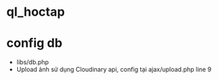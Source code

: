 # ql_hoctap

# config db
- libs/db.php
- Upload ảnh sử dụng Cloudinary api, config tại ajax/upload.php line 9
